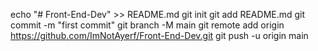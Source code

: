 echo "# Front-End-Dev" >> README.md
git init
git add README.md
git commit -m "first commit"
git branch -M main
git remote add origin https://github.com/ImNotAyerf/Front-End-Dev.git
git push -u origin main
